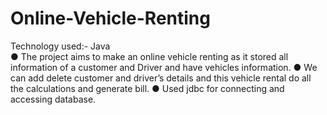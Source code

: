 # Online-Vehicle-Renting
Technology used:- Java	
●	The project aims to make an online vehicle renting as it stored all information of a customer and Driver and have vehicles information.
●	We can add delete customer and driver’s details and this vehicle rental do all the calculations and generate bill.
●	Used jdbc for connecting and accessing database.
